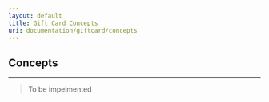 ```yaml
---
layout: default
title: Gift Card Concepts
uri: documentation/giftcard/concepts
---
```


## Concepts
---

> To be impelmented
